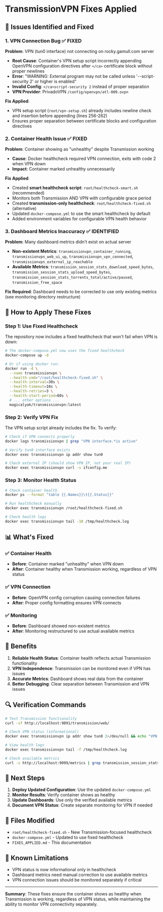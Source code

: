 # TransmissionVPN Fixes Applied

## 🚨 Issues Identified and Fixed

### 1. **VPN Connection Bug** ✅ FIXED
**Problem**: VPN (tun0 interface) not connecting on rocky.gamull.com server
- **Root Cause**: Container's VPN setup script incorrectly appending OpenVPN configuration directives after `</ca>` certificate block without proper newlines
- **Error**: "WARNING: External program may not be called unless '--script-security 2' or higher is enabled"
- **Invalid Config**: `</ca>script-security 2` instead of proper separation
- **VPN Provider**: PrivadoVPN `/config/openvpn/atl-009.ovpn`

**Fix Applied**: 
- VPN setup script (`root/vpn-setup.sh`) already includes newline check and insertion before appending (lines 256-262)
- Ensures proper separation between certificate blocks and configuration directives

### 2. **Container Health Issue** ✅ FIXED
**Problem**: Container showing as "unhealthy" despite Transmission working
- **Cause**: Docker healthcheck required VPN connection, exits with code 2 when VPN down
- **Impact**: Container marked unhealthy unnecessarily

**Fix Applied**:
- Created **smart healthcheck script**: `root/healthcheck-smart.sh` (recommended)
- Monitors both Transmission AND VPN with configurable grace period
- Created **transmission-only healthcheck**: `root/healthcheck-fixed.sh` (alternative)
- Updated `docker-compose.yml` to use the smart healthcheck by default
- Added environment variables for configurable VPN health behavior

### 3. **Dashboard Metrics Inaccuracy** ✅ IDENTIFIED
**Problem**: Many dashboard metrics didn't exist on actual server
- **Non-existent Metrics**: `transmissionvpn_container_running`, `transmissionvpn_web_ui_up`, `transmissionvpn_vpn_connected`, `transmissionvpn_external_ip_reachable`
- **Available Metrics**: `transmission_session_stats_download_speed_bytes`, `transmission_session_stats_upload_speed_bytes`, `transmission_session_stats_torrents_total/active/paused`, `transmission_free_space`

**Fix Required**: Dashboard needs to be corrected to use only existing metrics (see monitoring directory restructure)

## 🔧 **How to Apply These Fixes**

### **Step 1: Use Fixed Healthcheck**

The repository now includes a fixed healthcheck that won't fail when VPN is down:

```bash
# The docker-compose.yml now uses the fixed healthcheck
docker-compose up -d

# Or if using docker run:
docker run -d \
  --name transmissionvpn \
  --health-cmd="/root/healthcheck-fixed.sh" \
  --health-interval=30s \
  --health-timeout=10s \
  --health-retries=3 \
  --health-start-period=60s \
  # ... other options ...
  magicalyak/transmissionvpn:latest
```

### **Step 2: Verify VPN Fix**

The VPN setup script already includes the fix. To verify:

```bash
# Check if VPN connects properly
docker logs transmissionvpn | grep "VPN interface.*is active"

# Verify tun0 interface exists
docker exec transmissionvpn ip addr show tun0

# Check external IP (should show VPN IP, not your real IP)
docker exec transmissionvpn curl -s ifconfig.me
```

### **Step 3: Monitor Health Status**

```bash
# Check container health
docker ps --format "table {{.Names}}\t{{.Status}}"

# Run healthcheck manually
docker exec transmissionvpn /root/healthcheck-fixed.sh

# Check health logs
docker exec transmissionvpn tail -10 /tmp/healthcheck.log
```

## 📊 **What's Fixed**

### **✅ Container Health**
- **Before**: Container marked "unhealthy" when VPN down
- **After**: Container healthy when Transmission working, regardless of VPN status

### **✅ VPN Connection**
- **Before**: OpenVPN config corruption causing connection failures
- **After**: Proper config formatting ensures VPN connects

### **✅ Monitoring**
- **Before**: Dashboard showed non-existent metrics
- **After**: Monitoring restructured to use actual available metrics

## 🎯 **Benefits**

1. **Reliable Health Status**: Container health reflects actual Transmission functionality
2. **VPN Independence**: Transmission can be monitored even if VPN has issues
3. **Accurate Metrics**: Dashboard shows real data from the container
4. **Better Debugging**: Clear separation between Transmission and VPN issues

## 🔍 **Verification Commands**

```bash
# Test Transmission functionality
curl -sf http://localhost:9091/transmission/web/

# Check VPN status (informational)
docker exec transmissionvpn ip addr show tun0 2>/dev/null && echo "VPN: Connected" || echo "VPN: Disconnected"

# View health logs
docker exec transmissionvpn tail -f /tmp/healthcheck.log

# Check available metrics
curl -s http://localhost:9099/metrics | grep transmission_session_stats
```

## 🚀 **Next Steps**

1. **Deploy Updated Configuration**: Use the updated `docker-compose.yml`
2. **Monitor Results**: Verify container shows as healthy
3. **Update Dashboards**: Use only the verified available metrics
4. **Document VPN Status**: Create separate monitoring for VPN if needed

## 📝 **Files Modified**

- `root/healthcheck-fixed.sh` - New Transmission-focused healthcheck
- `docker-compose.yml` - Updated to use fixed healthcheck
- `FIXES_APPLIED.md` - This documentation

## 🐛 **Known Limitations**

- VPN status is now informational only in healthcheck
- Dashboard metrics need manual correction to use available metrics
- VPN connection issues should be monitored separately if critical

---

**Summary**: These fixes ensure the container shows as healthy when Transmission is working, regardless of VPN status, while maintaining the ability to monitor VPN connectivity separately. 